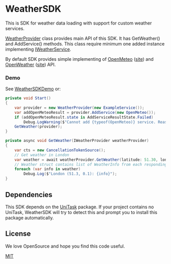 # WeatherSDK
This is SDK for weather data loading with support for custom weather services.

[WeatherProvider](Scripts/Runtime/Core/WeatherProvider.cs) class provides main API of this SDK. 
It has GetWeather() and AddService() methods. 
This class require minimum one added instance implementing [IWeatherService](Scripts/Runtime/Core/Interfaces/IWeatherService.cs).

By default SDK provides simple implementing of 
[OpenMeteo](Scripts/Runtime/Common/OpenMeteo/OpenMeteo.cs) 
([site](https://open-meteo.com/)) 
and 
[OpenWeather](Scripts/Runtime/Common/OpenWeather/OpenWeather.cs)
([site](https://openweathermap.org/)) 
API.

### Demo
See [WeatherSDKDemo](Demo/Script/WeatherSDKDemo.cs) or:

```csharp
private void Start()
{
    var provider = new WeatherProvider(new ExampleService());
    var addOpenMeteoResult = provider.AddService(new OpenMeteo());
    if (addOpenMeteoResult.state is AddServiceResultState.Failed)
        Debug.LogWarning($"Cannot add {typeof(OpenMeteo)} service. Reason: {addOpenMeteoResult.failReason}");
    GetWeather(provider);
}

private async void GetWeather(IWeatherProvider weatherProvider)
{
    var cts = new CancellationTokenSource();
    // Get weather in London
    var weather = await weatherProvider.GetWeather(latitude: 51.30, longitude: 0.1, cts.Token, timeout: 5f);
    // Weather struct contains list of WeatherInfo from each responding service 
    foreach (var info in weather)
        Debug.Log($"London (51.3, 0.1): {info}");
}
```

## Dependencies
This SDK depends on the [UniTask](https://github.com/Cysharp/UniTask) package.
If your project contains no UniTask, WeatherSDK will try to detect this and prompt you to install this package automatically.

## License
We love OpenSource and hope you find this code useful.

[MIT](LICENSE)
